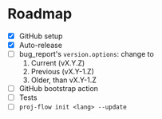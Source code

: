 # Roadmap

- [x] GitHub setup
- [x] Auto-release
- [ ] bug_report's `version.options`: change to
  1. Current (vX.Y.Z)
  2. Previous (vX.Y-1.Z)
  3. Older, than vX.Y-1.Z
- [ ] GitHub bootstrap action
- [ ] Tests
- [ ] `proj-flow init <lang> --update`
